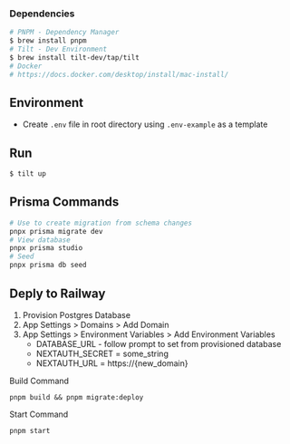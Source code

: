 ### Dependencies

```bash
# PNPM - Dependency Manager
$ brew install pnpm
# Tilt - Dev Environment
$ brew install tilt-dev/tap/tilt
# Docker
# https://docs.docker.com/desktop/install/mac-install/
```

## Environment

- Create `.env` file in root directory using `.env-example` as a template

## Run

```bash
$ tilt up
```

## Prisma Commands

```bash
# Use to create migration from schema changes
pnpx prisma migrate dev
# View database
pnpx prisma studio
# Seed
pnpx prisma db seed
```

## Deply to Railway

1. Provision Postgres Database
2. App Settings > Domains > Add Domain
3. App Settings > Environment Variables > Add Environment Variables
   - DATABASE_URL - follow prompt to set from provisioned database
   - NEXTAUTH_SECRET = some_string
   - NEXTAUTH_URL = https://{new_domain}

Build Command

```
pnpm build && pnpm migrate:deploy
```

Start Command

```
pnpm start
```
